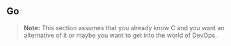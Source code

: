 ## Go

> **Note:** This section assumes that you already know C and you want an alternative of it or maybe you want to get into the world of DevOps. 

